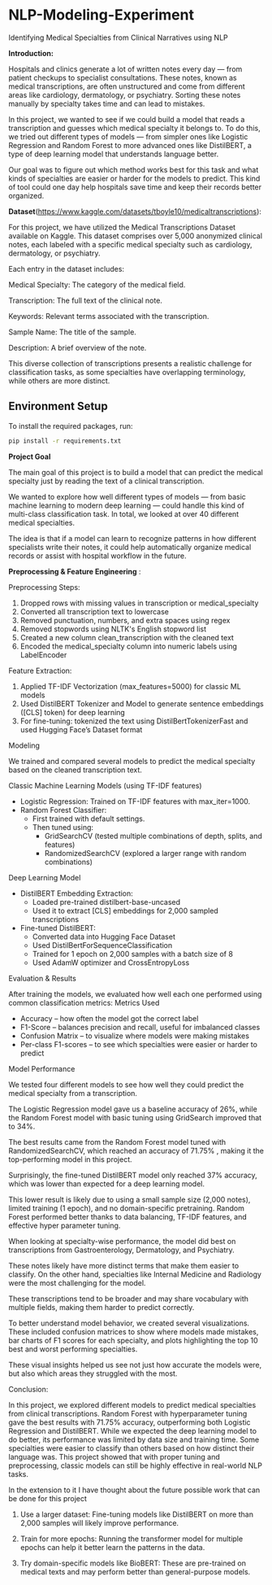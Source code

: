 # NLP-Modeling-Experiment
Identifying Medical Specialties from Clinical Narratives using NLP

**Introduction:**

Hospitals and clinics generate a lot of written notes every day — from patient checkups to specialist consultations. These notes, known as medical transcriptions, are often unstructured and come from different areas like cardiology, dermatology, or psychiatry. Sorting these notes manually by specialty takes time and can lead to mistakes.

In this project, we wanted to see if we could build a model that reads a transcription and guesses which medical specialty it belongs to. To do this, we tried out different types of models — from simpler ones like Logistic Regression and Random Forest to more advanced ones like DistilBERT, a type of deep learning model that understands language better.

Our goal was to figure out which method works best for this task and what kinds of specialties are easier or harder for the models to predict. This kind of tool could one day help hospitals save time and keep their records better organized.

**Dataset**(https://www.kaggle.com/datasets/tboyle10/medicaltranscriptions):

For this project, we have utilized the Medical Transcriptions Dataset available on Kaggle. This dataset comprises over 5,000 anonymized clinical notes, each labeled with a specific medical specialty such as cardiology, dermatology, or psychiatry.

Each entry in the dataset includes:

Medical Specialty: The category of the medical field.

Transcription: The full text of the clinical note.

Keywords: Relevant terms associated with the transcription.

Sample Name: The title of the sample.

Description: A brief overview of the note.

This diverse collection of transcriptions presents a realistic challenge for classification tasks, as some specialties have overlapping terminology, while others are more distinct.

## Environment Setup

To install the required packages, run:

```bash
pip install -r requirements.txt

```
**Project Goal**

The main goal of this project is to build a model that can predict the medical specialty just by reading the text of a clinical transcription.

We wanted to explore how well different types of models — from basic machine learning to modern deep learning — could handle this kind of multi-class classification task. In total, we looked at over 40 different medical specialties.

The idea is that if a model can learn to recognize patterns in how different specialists write their notes, it could help automatically organize medical records or assist with hospital workflow in the future.

**Preprocessing & Feature Engineering** :

Preprocessing Steps:
1. Dropped rows with missing values in transcription or medical_specialty
2. Converted all transcription text to lowercase
3. Removed punctuation, numbers, and extra spaces using regex
4. Removed stopwords using NLTK's English stopword list
5. Created a new column clean_transcription with the cleaned text
6. Encoded the medical_specialty column into numeric labels using LabelEncoder

Feature Extraction:
1. Applied TF-IDF Vectorization (max_features=5000) for classic ML models
2. Used DistilBERT Tokenizer and Model to generate sentence embeddings ([CLS] token) for deep learning
3. For fine-tuning: tokenized the text using DistilBertTokenizerFast and used Hugging Face’s Dataset format


Modeling 

We trained and compared several models to predict the medical specialty based on the cleaned transcription text.

Classic Machine Learning Models (using TF-IDF features)
* Logistic Regression: Trained on TF-IDF features with max_iter=1000.
* Random Forest Classifier:
    * First trained with default settings.
    * Then tuned using:
        * GridSearchCV (tested multiple combinations of depth, splits, and features)
        * RandomizedSearchCV (explored a larger range with random combinations)

Deep Learning Model
* DistilBERT Embedding Extraction:
    * Loaded pre-trained distilbert-base-uncased
    * Used it to extract [CLS] embeddings for 2,000 sampled transcriptions
* Fine-tuned DistilBERT:
    * Converted data into Hugging Face Dataset
    * Used DistilBertForSequenceClassification
    * Trained for 1 epoch on 2,000 samples with a batch size of 8
    * Used AdamW optimizer and CrossEntropyLoss

Evaluation & Results

After training the models, we evaluated how well each one performed using common classification metrics:
Metrics Used
* Accuracy – how often the model got the correct label
* F1-Score – balances precision and recall, useful for imbalanced classes
* Confusion Matrix – to visualize where models were making mistakes
* Per-class F1-scores – to see which specialties were easier or harder to predict


Model Performance

We tested four different models to see how well they could predict the medical specialty from a transcription. 

The Logistic Regression model gave us a baseline accuracy of 26%, while the Random Forest model with basic tuning using GridSearch improved that to 34%. 

The best results came from the Random Forest model tuned with RandomizedSearchCV, which reached an accuracy of 71.75% , making it the top-performing model in this project. 

Surprisingly, the fine-tuned DistilBERT model only reached 37% accuracy, which was lower than expected for a deep learning model.

This lower result is likely due to using a small sample size (2,000 notes), limited training (1 epoch), and no domain-specific pretraining. Random Forest performed better thanks to data balancing, TF-IDF features, and effective hyper parameter tuning.

When looking at specialty-wise performance, the model did best on transcriptions from Gastroenterology, Dermatology, and Psychiatry. 

These notes likely have more distinct terms that make them easier to classify. On the other hand, specialties like Internal Medicine and Radiology were the most challenging for the model. 

These transcriptions tend to be broader and may share vocabulary with multiple fields, making them harder to predict correctly.

To better understand model behavior, we created several visualizations. These included confusion matrices to show where models made mistakes, bar charts of F1 scores for each specialty, and plots highlighting the top 10 best and worst performing specialties. 

These visual insights helped us see not just how accurate the models were, but also which areas they struggled with the most.

Conclusion:

In this project, we explored different models to predict medical specialties from clinical transcriptions. Random Forest with hyperparameter tuning gave the best results with 71.75% accuracy, outperforming both Logistic Regression and DistilBERT. While we expected the deep learning model to do better, its performance was limited by data size and training time. Some specialties were easier to classify than others based on how distinct their language was. This project showed that with proper tuning and preprocessing, classic models can still be highly effective in real-world NLP tasks.


In the extension to it I have thought about the future possible work that can be done for this project

1. Use a larger dataset: Fine-tuning models like DistilBERT on more than 2,000 samples will likely improve performance.

2. Train for more epochs: Running the transformer model for multiple epochs can help it better learn the patterns in the data.
   
3. Try domain-specific models like BioBERT: These are pre-trained on medical texts and may perform better than general-purpose models.
